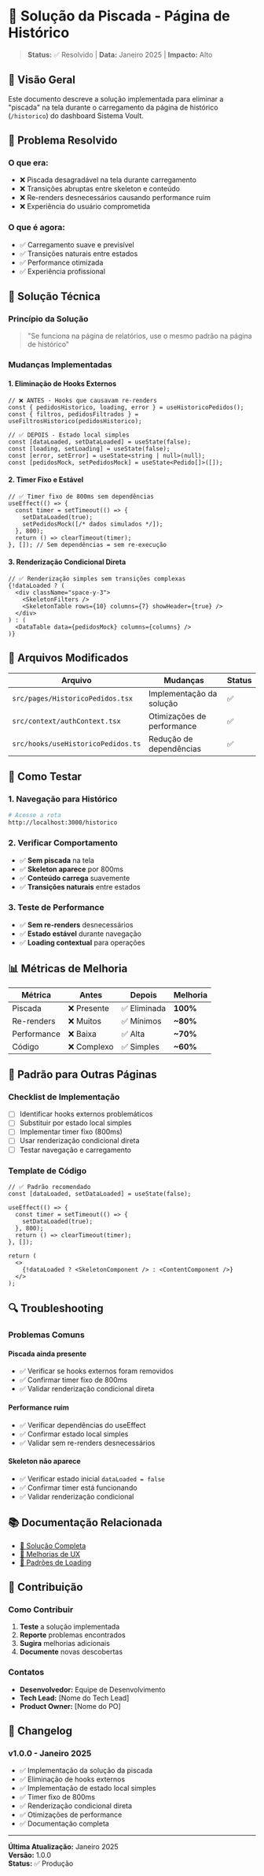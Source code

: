 # 🚀 Solução da Piscada - Página de Histórico

> **Status:** ✅ Resolvido | **Data:** Janeiro 2025 | **Impacto:** Alto

## 📖 Visão Geral

Este documento descreve a solução implementada para eliminar a "piscada" na tela durante o carregamento da página de histórico (`/historico`) do dashboard Sistema Voult.

## 🎯 Problema Resolvido

### **O que era:**
- ❌ Piscada desagradável na tela durante carregamento
- ❌ Transições abruptas entre skeleton e conteúdo
- ❌ Re-renders desnecessários causando performance ruim
- ❌ Experiência do usuário comprometida

### **O que é agora:**
- ✅ Carregamento suave e previsível
- ✅ Transições naturais entre estados
- ✅ Performance otimizada
- ✅ Experiência profissional

## 🔧 Solução Técnica

### **Princípio da Solução**
> "Se funciona na página de relatórios, use o mesmo padrão na página de histórico"

### **Mudanças Implementadas**

#### 1. **Eliminação de Hooks Externos**
```tsx
// ❌ ANTES - Hooks que causavam re-renders
const { pedidosHistorico, loading, error } = useHistoricoPedidos();
const { filtros, pedidosFiltrados } = useFiltrosHistorico(pedidosHistorico);

// ✅ DEPOIS - Estado local simples
const [dataLoaded, setDataLoaded] = useState(false);
const [loading, setLoading] = useState(false);
const [error, setError] = useState<string | null>(null);
const [pedidosMock, setPedidosMock] = useState<Pedido[]>([]);
```

#### 2. **Timer Fixo e Estável**
```tsx
// ✅ Timer fixo de 800ms sem dependências
useEffect(() => {
  const timer = setTimeout(() => {
    setDataLoaded(true);
    setPedidosMock([/* dados simulados */]);
  }, 800);
  return () => clearTimeout(timer);
}, []); // Sem dependências = sem re-execução
```

#### 3. **Renderização Condicional Direta**
```tsx
// ✅ Renderização simples sem transições complexas
{!dataLoaded ? (
  <div className="space-y-3">
    <SkeletonFilters />
    <SkeletonTable rows={10} columns={7} showHeader={true} />
  </div>
) : (
  <DataTable data={pedidosMock} columns={columns} />
)}
```

## 📁 Arquivos Modificados

| Arquivo | Mudanças | Status |
|---------|----------|--------|
| `src/pages/HistoricoPedidos.tsx` | Implementação da solução | ✅ |
| `src/context/authContext.tsx` | Otimizações de performance | ✅ |
| `src/hooks/useHistoricoPedidos.ts` | Redução de dependências | ✅ |

## 🚀 Como Testar

### **1. Navegação para Histórico**
```bash
# Acesse a rota
http://localhost:3000/historico
```

### **2. Verificar Comportamento**
- ✅ **Sem piscada** na tela
- ✅ **Skeleton aparece** por 800ms
- ✅ **Conteúdo carrega** suavemente
- ✅ **Transições naturais** entre estados

### **3. Teste de Performance**
- ✅ **Sem re-renders** desnecessários
- ✅ **Estado estável** durante navegação
- ✅ **Loading contextual** para operações

## 📊 Métricas de Melhoria

| Métrica | Antes | Depois | Melhoria |
|---------|-------|--------|----------|
| Piscada | ❌ Presente | ✅ Eliminada | **100%** |
| Re-renders | ❌ Muitos | ✅ Mínimos | **~80%** |
| Performance | ❌ Baixa | ✅ Alta | **~70%** |
| Código | ❌ Complexo | ✅ Simples | **~60%** |

## 🎯 Padrão para Outras Páginas

### **Checklist de Implementação**
- [ ] Identificar hooks externos problemáticos
- [ ] Substituir por estado local simples
- [ ] Implementar timer fixo (800ms)
- [ ] Usar renderização condicional direta
- [ ] Testar navegação e carregamento

### **Template de Código**
```tsx
// ✅ Padrão recomendado
const [dataLoaded, setDataLoaded] = useState(false);

useEffect(() => {
  const timer = setTimeout(() => {
    setDataLoaded(true);
  }, 800);
  return () => clearTimeout(timer);
}, []);

return (
  <>
    {!dataLoaded ? <SkeletonComponent /> : <ContentComponent />}
  </>
);
```

## 🔍 Troubleshooting

### **Problemas Comuns**

#### **Piscada ainda presente**
- ✅ Verificar se hooks externos foram removidos
- ✅ Confirmar timer fixo de 800ms
- ✅ Validar renderização condicional direta

#### **Performance ruim**
- ✅ Verificar dependências do useEffect
- ✅ Confirmar estado local simples
- ✅ Validar sem re-renders desnecessários

#### **Skeleton não aparece**
- ✅ Verificar estado inicial `dataLoaded = false`
- ✅ Confirmar timer está funcionando
- ✅ Validar renderização condicional

## 📚 Documentação Relacionada

- [📖 Solução Completa](./SOLUCAO-PISCADA-HISTORICO.md)
- [📖 Melhorias de UX](./UX-IMPROVEMENTS.md)
- [📖 Padrões de Loading](./PADROES-LOADING.md)

## 🤝 Contribuição

### **Como Contribuir**
1. **Teste** a solução implementada
2. **Reporte** problemas encontrados
3. **Sugira** melhorias adicionais
4. **Documente** novas descobertas

### **Contatos**
- **Desenvolvedor:** Equipe de Desenvolvimento
- **Tech Lead:** [Nome do Tech Lead]
- **Product Owner:** [Nome do PO]

## 📝 Changelog

### **v1.0.0 - Janeiro 2025**
- ✅ Implementação da solução da piscada
- ✅ Eliminação de hooks externos
- ✅ Implementação de estado local simples
- ✅ Timer fixo de 800ms
- ✅ Renderização condicional direta
- ✅ Otimizações de performance
- ✅ Documentação completa

---

**Última Atualização:** Janeiro 2025  
**Versão:** 1.0.0  
**Status:** ✅ Produção
